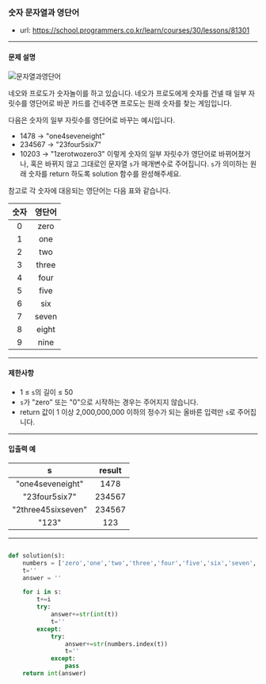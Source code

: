 ### 숫자 문자열과 영단어

 - url: https://school.programmers.co.kr/learn/courses/30/lessons/81301
 
 --------
 
#### 문제 설명

![문자열과영단어](https://grepp-programmers.s3.ap-northeast-2.amazonaws.com/files/production/d31cb063-4025-4412-8cbc-6ac6909cf93e/img1.png)

네오와 프로도가 숫자놀이를 하고 있습니다. 네오가 프로도에게 숫자를 건넬 때 일부 자릿수를 영단어로 바꾼 카드를 건네주면 프로도는 원래 숫자를 찾는 게임입니다.

다음은 숫자의 일부 자릿수를 영단어로 바꾸는 예시입니다.
 - 1478 → "one4seveneight"
 - 234567 → "23four5six7"
 - 10203 → "1zerotwozero3"
이렇게 숫자의 일부 자릿수가 영단어로 바뀌어졌거나, 혹은 바뀌지 않고 그대로인 문자열 `s`가 매개변수로 주어집니다. `s`가 의미하는 원래 숫자를 return 하도록 solution 함수를 완성해주세요.

참고로 각 숫자에 대응되는 영단어는 다음 표와 같습니다.

 |숫자|영단어|
 |:---:|:---:|
 |0|zero|
 |1|one|
 |2|two|
 |3|three|
 |4|four|
 |5|five|
 |6|six|
 |7|seven|
 |8|eight|
 |9|nine|

--------

#### 제한사항
 - 1 ≤ `s`의 길이 ≤ 50
 - `s`가 "zero" 또는 "0"으로 시작하는 경우는 주어지지 않습니다.
 - return 값이 1 이상 2,000,000,000 이하의 정수가 되는 올바른 입력만 `s`로 주어집니다.
--------
 
#### 입출력 예
 |s|result|
 |:---:|:---:|
 |"one4seveneight"|1478|
 |"23four5six7"|234567|
 |"2three45sixseven"|234567|
 |"123"|123|

--------

```python

def solution(s):
    numbers = ['zero','one','two','three','four','five','six','seven','eight','nine']
    t=''
    answer = ''

    for i in s:
        t+=i
        try:
            answer+=str(int(t))
            t=''
        except:
            try:
                answer+=str(numbers.index(t))
                t=''
            except:
                pass
    return int(answer)

```